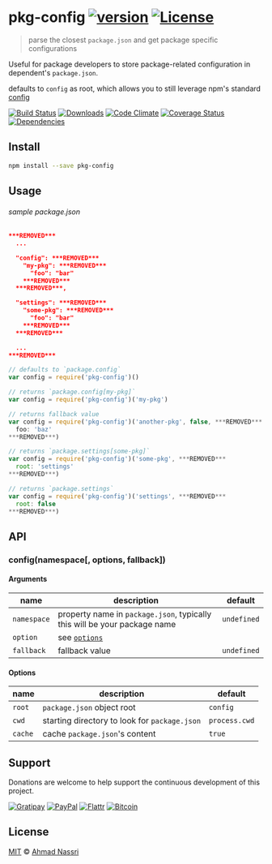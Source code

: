 # pkg-config [![version][npm-version]][npm-url] [![License][npm-license]][license-url]

> parse the closest `package.json` and get package specific configurations

Useful for package developers to store package-related configuration in dependent's `package.json`.

defaults to `config` as root, which allows you to still leverage npm's standard [config](https://docs.npmjs.com/files/package.json#config)

[![Build Status][travis-image]][travis-url]
[![Downloads][npm-downloads]][npm-url]
[![Code Climate][codeclimate-quality]][codeclimate-url]
[![Coverage Status][codeclimate-coverage]][codeclimate-url]
[![Dependencies][david-image]][david-url]

## Install

```sh
npm install --save pkg-config
```

## Usage

###### sample package.json
```json
***REMOVED***
  ...

  "config": ***REMOVED***
    "my-pkg": ***REMOVED***
      "foo": "bar"
    ***REMOVED***
  ***REMOVED***,

  "settings": ***REMOVED***
    "some-pkg": ***REMOVED***
      "foo": "bar"
    ***REMOVED***
  ***REMOVED***

  ...
***REMOVED***
```

```js
// defaults to `package.config`
var config = require('pkg-config')()

// returns `package.config[my-pkg]`
var config = require('pkg-config')('my-pkg')

// returns fallback value
var config = require('pkg-config')('another-pkg', false, ***REMOVED***
  foo: 'baz'
***REMOVED***)

// returns `package.settings[some-pkg]`
var config = require('pkg-config')('some-pkg', ***REMOVED***
  root: 'settings'
***REMOVED***)

// returns `package.settings`
var config = require('pkg-config')('settings', ***REMOVED***
  root: false
***REMOVED***)
```

## API

### config(namespace[, options, fallback])

#### Arguments

| name        | description                                                               | default     |
| ----------- | ------------------------------------------------------------------------- | ----------- |
| `namespace` | property name in `package.json`, typically this will be your package name | `undefined` |
| `option`    | see [`options`](#options)                                                               |
| `fallback`  | fallback value                                                            | `undefined` |

#### Options

| name    | description                                    | default       |
| ------  | ---------------------------------------------- | ------------- |
| `root`  | `package.json` object root                     | `config`      |
| `cwd`   | starting directory to look for `package.json`  | `process.cwd` |
| `cache` | cache `package.json`'s content                 | `true`        | 


## Support

Donations are welcome to help support the continuous development of this project.

[![Gratipay][gratipay-image]][gratipay-url]
[![PayPal][paypal-image]][paypal-url]
[![Flattr][flattr-image]][flattr-url]
[![Bitcoin][bitcoin-image]][bitcoin-url]

## License

[MIT](LICENSE) &copy; [Ahmad Nassri](https://www.ahmadnassri.com)

[license-url]: https://github.com/ahmadnassri/pkg-config/blob/master/LICENSE

[travis-url]: https://travis-ci.org/ahmadnassri/pkg-config
[travis-image]: https://img.shields.io/travis/ahmadnassri/pkg-config.svg?style=flat-square

[npm-url]: https://www.npmjs.com/package/pkg-config
[npm-license]: https://img.shields.io/npm/l/pkg-config.svg?style=flat-square
[npm-version]: https://img.shields.io/npm/v/pkg-config.svg?style=flat-square
[npm-downloads]: https://img.shields.io/npm/dm/pkg-config.svg?style=flat-square

[codeclimate-url]: https://codeclimate.com/github/ahmadnassri/pkg-config
[codeclimate-quality]: https://img.shields.io/codeclimate/github/ahmadnassri/pkg-config.svg?style=flat-square
[codeclimate-coverage]: https://img.shields.io/codeclimate/coverage/github/ahmadnassri/pkg-config.svg?style=flat-square

[david-url]: https://david-dm.org/ahmadnassri/pkg-config
[david-image]: https://img.shields.io/david/ahmadnassri/pkg-config.svg?style=flat-square

[gratipay-url]: https://www.gratipay.com/ahmadnassri/
[gratipay-image]: https://img.shields.io/gratipay/ahmadnassri.svg?style=flat-square

[paypal-url]: https://www.paypal.com/cgi-bin/webscr?cmd=_s-xclick&hosted_button_id=UJ2B2BTK9VLRS&on0=project&os0=pkg-config
[paypal-image]: http://img.shields.io/badge/paypal-donate-green.svg?style=flat-square

[flattr-url]: https://flattr.com/submit/auto?user_id=ahmadnassri&url=https://github.com/ahmadnassri/pkg-config&title=pkg-config&language=&tags=github&category=software
[flattr-image]: http://img.shields.io/badge/flattr-donate-green.svg?style=flat-square

[bitcoin-image]: http://img.shields.io/badge/bitcoin-1Nb46sZRVG3or7pNaDjthcGJpWhvoPpCxy-green.svg?style=flat-square
[bitcoin-url]: https://www.coinbase.com/checkouts/ae383ae6bb931a2fa5ad11cec115191e?name=pkg-config
